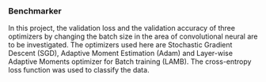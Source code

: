 ### Benchmarker

In this project, the validation loss and the validation accuracy of three optimizers 
by changing the batch size in the area of ​​convolutional neural are to be investigated. 
The optimizers used here are Stochastic Gradient Descent (SGD), 
Adaptive Moment Estimation (Adam) and Layer-wise Adaptive Moments optimizer for Batch training (LAMB). 
The cross-entropy loss function was used to classify the data.

